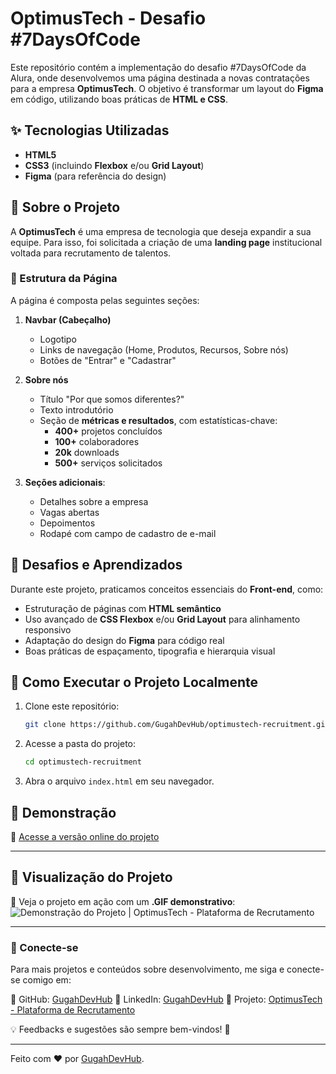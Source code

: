 # OptimusTech - Desafio #7DaysOfCode
Este repositório contém a implementação do desafio #7DaysOfCode da Alura, onde desenvolvemos uma página destinada a novas contratações para a empresa **OptimusTech**. O objetivo é transformar um layout do **Figma** em código, utilizando boas práticas de **HTML e CSS**.

## ✨ Tecnologias Utilizadas
- **HTML5**
- **CSS3** (incluindo **Flexbox** e/ou **Grid Layout**)
- **Figma** (para referência do design)

## 🌟 Sobre o Projeto
A **OptimusTech** é uma empresa de tecnologia que deseja expandir a sua equipe. Para isso, foi solicitada a criação de uma **landing page** institucional voltada para recrutamento de talentos.

### 🔄 Estrutura da Página
A página é composta pelas seguintes seções:

1. **Navbar (Cabeçalho)**
   - Logotipo
   - Links de navegação (Home, Produtos, Recursos, Sobre nós)
   - Botões de "Entrar" e "Cadastrar"

2. **Sobre nós**
   - Título "Por que somos diferentes?"
   - Texto introdutório
   - Seção de **métricas e resultados**, com estatísticas-chave:
     - **400+** projetos concluídos
     - **100+** colaboradores
     - **20k** downloads
     - **500+** serviços solicitados

3. **Seções adicionais**:
   - Detalhes sobre a empresa
   - Vagas abertas
   - Depoimentos
   - Rodapé com campo de cadastro de e-mail

## 💪 Desafios e Aprendizados
Durante este projeto, praticamos conceitos essenciais do **Front-end**, como:
- Estruturação de páginas com **HTML semântico**
- Uso avançado de **CSS Flexbox** e/ou **Grid Layout** para alinhamento responsivo
- Adaptação do design do **Figma** para código real
- Boas práticas de espaçamento, tipografia e hierarquia visual

## 🔧 Como Executar o Projeto Localmente
1. Clone este repositório:
   ```bash
   git clone https://github.com/GugahDevHub/optimustech-recruitment.git
   ```
2. Acesse a pasta do projeto:
   ```bash
   cd optimustech-recruitment
   ```
3. Abra o arquivo `index.html` em seu navegador.

## 📸 Demonstração  

🔗 [Acesse a versão online do projeto](#)

---

## 🎥 Visualização do Projeto

📌 Veja o projeto em ação com um **.GIF demonstrativo**:  
![Demonstração do Projeto | OptimusTech - Plataforma de Recrutamento](./src/assets/gifs/project-preview/my-project.gif)


---

### 🔗 Conecte-se

Para mais projetos e conteúdos sobre desenvolvimento, me siga e conecte-se comigo em:

📌 GitHub: [GugahDevHub](https://github.com/GugahDevHub) 
📌 LinkedIn: [GugahDevHub](https://www.linkedin.com/in/gugahdevhub) 
📌 Projeto: [OptimusTech - Plataforma de Recrutamento](https://github.com/GugahDevHub/optimustech-recruitment/)

💡 Feedbacks e sugestões são sempre bem-vindos! 🚀

---

Feito com ❤️ por [GugahDevHub](https://github.com/GugahDevHub).


